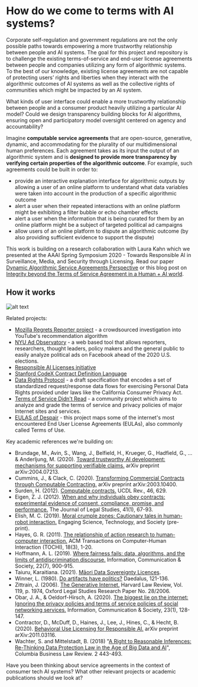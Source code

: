 # How do we come to terms with AI systems?
Corporate self-regulation and government regulations are not the only possible paths towards empowering a more trustworthy relationship between people and AI systems. The goal for this project and repository is to challenge the existing terms-of-service and end-user license agreements between people and companies utilizing any form of algorithmic systems. To the best of our knowledge, existing license agreements are not capable of protecting users’ rights and liberties when they interact with the algorithmic outcomes of AI systems as well as the collective rights of communities which might be impacted by an AI system.

What kinds of user interface could enable a more trustworthy relationship between people and a consumer product heavily utilizing a particular AI model? Could we design transparency building blocks for AI algorithms, ensuring open and participatory model oversight centered on agency and accountability?

Imagine **computable service agreements** that are open-source, generative, dynamic, and accommodating for the plurality of our multidimensional human preferences. Each agreement takes as its input the output of an algorithmic system and is **designed to provide more transparency by verifying certain properties of the algorithmic outcome**. For example, such agreements could be built in order to: 
* provide an interactive explanation interface for algorithmic outputs by allowing a user of an online platform to understand what data variables were taken into account in the production of a specific algorithmic outcome
* alert a user when their repeated interactions with an online platform might be exhibiting a filter bubble or echo chamber effects
* alert a user when the information that is being curated for them by an online platform might be a subject of targeted political ad campaigns
* allow users of an online platform to dispute an algorithmic outcome (by also providing sufficient evidence to support the dispute) 


This work is building on a research collaboration with Laura Kahn which we presented at the AAAI Spring Symposium 2020 - Towards Responsible AI in Surveillance, Media, and Security through Licensing. Read our paper [Dynamic Algorithmic Service Agreements Perspective](https://arxiv.org/pdf/1912.04947.pdf) or this blog post on [Integrity beyond the Terms of Service Agreement in a Human + AI world](https://bobi-rakova.medium.com/integrity-beyond-the-terms-of-service-agreement-in-a-human-ai-world-eb2d940da66f).

## How it works

![alt text](https://github.com/bobi-rakova/dynamic-alg-service-agreements/blob/main/how-it-works-diagram.png?raw=true)

Related projects:
* [Mozilla Regrets Reporter project](https://assets.mofoprod.net/network/documents/Mozilla_YouTube_Regrets_Report.pdf) - a crowdsourced investigation into YouTube's recommendation algorithm
* [NYU Ad Observatory](https://iddp.gwu.edu/nyu-ad-observatory) - a web based tool that allows reporters, researchers, thought leaders, policy makers and the general public to easily analyze political ads on Facebook ahead of the 2020 U.S. elections.
* [Responsible AI Licenses initiative](https://www.licenses.ai/)
* [Stanford CodeX Contract Definition Language](https://law.stanford.edu/2021/04/07/contract-definition-language/)
* [Data Rights Protocol](https://datarightsprotocol.org/) - a draft specification that encodes a set of standardized request/response data flows for exercising Personal Data Rights provided under laws like the California Consumer Privacy Act.
* [Terms of Service Didn't Read](https://tosdr.org/) - a community project which aims to analyze and grade the terms of service and privacy policies of major Internet sites and services.
* [EULAS of Despair](https://www.pilotlab.org/eulas-of-despair) - this project maps some of the internet's most encountered End User License Agreements (EULAs), also commonly called Terms of Use.

Key academic references we're building on:
* Brundage, M., Avin, S., Wang, J., Belfield, H., Krueger, G., Hadfield, G., ... & Anderljung, M. (2020). [Toward trustworthy AI development: mechanisms for supporting verifiable claims.](https://arxiv.org/abs/2004.07213) arXiv preprint arXiv:2004.07213.
* Cummins, J., & Clack, C. (2020). [Transforming Commercial Contracts through Computable Contracting.](https://arxiv.org/abs/2003.10400) arXiv preprint arXiv:2003.10400.
* Surden, H. (2012). [Computable contracts.](https://scholar.law.colorado.edu/articles/148/) UCDL Rev., 46, 629.
* Eigen, Z. J. (2012). [When and why individuals obey contracts: experimental evidence of consent, compliance, promise, and performance.](https://papers.ssrn.com/sol3/papers.cfm?abstract_id=1640245) The Journal of Legal Studies, 41(1), 67-93.
* Elish, M. C. (2019). [Moral crumple zones: Cautionary tales in human-robot interaction.](https://papers.ssrn.com/sol3/papers.cfm?abstract_id=2757236) Engaging Science, Technology, and Society (pre-print).
* Hayes, G. R. (2011). [The relationship of action research to human-computer interaction.](http://www.gillianhayes.com/wp-content/uploads/2012/08/J13-ActionResearchTOCHI.pdf) ACM Transactions on Computer-Human Interaction (TOCHI), 18(3), 1-20.
* Hoffmann, A. L. (2019). [Where fairness fails: data, algorithms, and the limits of antidiscrimination discourse.](https://www.tandfonline.com/doi/abs/10.1080/1369118X.2019.1573912?journalCode=rics20) Information, Communication & Society, 22(7), 900-915.
* Taiuru, Karaitiana. (2021). [Māori Data Sovereignty Licences](https://www.taiuru.maori.nz/maori-data-sovereignty-licences/).
* Winner, L. (1980). [Do artifacts have politics?](https://www.cc.gatech.edu/~beki/cs4001/Winner.pdf) Daedalus, 121-136.
* Zittrain, J. (2006). [The Generative Internet.](https://dash.harvard.edu/bitstream/handle/1/9385626/zittrain_generativeinternet.pdf?sequence=1) Harvard Law Review, Vol. 119, p. 1974, Oxford Legal Studies Research Paper No. 28/2006.
* Obar, J. A., & Oeldorf-Hirsch, A. (2020). [The biggest lie on the internet: Ignoring the privacy policies and terms of service policies of social networking services.](https://papers.ssrn.com/sol3/papers.cfm?abstract_id=2757465) Information, Communication & Society, 23(1), 128-147.
* Contractor, D., McDuff, D., Haines, J., Lee, J., Hines, C., & Hecht, B. (2020). [Behavioral Use Licensing for Responsible AI.](https://arxiv.org/abs/2011.03116) arXiv preprint arXiv:2011.03116.
* Wachter, S. and Mittelstadt, B. (2018) "[A Right to Reasonable Inferences: Re-Thinking Data Protection Law in the Age of Big Data and AI](http://dx.doi.org/10.7916/d8-g10s-ka92)", Columbia Business Law Review. 2 443-493.

Have you been thinking about service agreements in the context of consumer tech AI systems? What other relevant projects or academic publications should we look at?
